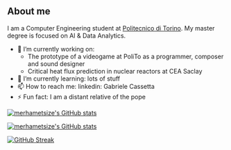 
## About me
I am a Computer Engineering student at [Politecnico di Torino](https://www.polito.it/).
My master degree is focused on AI & Data Analytics.

- 🔭 I’m currently working on: 
  * The prototype of a videogame at PoliTo as a programmer, composer and sound designer
  * Critical heat flux prediction in nuclear reactors at CEA Saclay
- 🌱 I’m currently learning: lots of stuff
- 📫 How to reach me: linkedin: Gabriele Cassetta
- ⚡ Fun fact: I am a distant relative of the pope

[![merhametsize's GitHub stats](https://github-readme-stats.vercel.app/api/top-langs/?username=merhametsize&theme=dark)](https://github.com/merhametsize/github-readme-stats)

[![merhametsize's GitHub stats](https://github-readme-stats.vercel.app/api?username=merhametsize&theme=dark)](https://github.com/merhametsize/github-readme-stats)

[![GitHub Streak](http://github-readme-streak-stats.herokuapp.com?user=merhametsize&theme=dark&date_format=M%20j%5B%2C%20Y%5D)](https://git.io/streak-stats)

<!--
**merhametsize/merhametsize** is a ✨ _special_ ✨ repository because its `README.md` (this file) appears on your GitHub profile.

Here are some ideas to get you started:

- 🔭 I’m currently working on ...
- 🌱 I’m currently learning ...
- 👯 I’m looking to collaborate on ...
- 🤔 I’m looking for help with ...
- 💬 Ask me about ...
- 📫 How to reach me: ...
- 😄 Pronouns: ...
- ⚡ Fun fact: ...
-->
